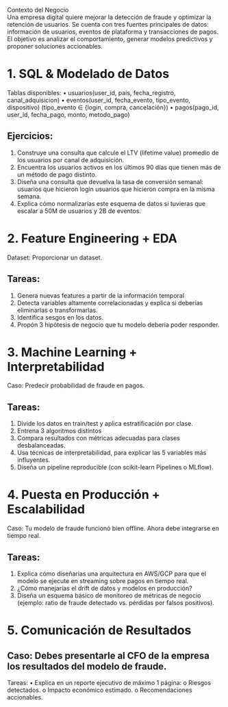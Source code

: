 Contexto del Negocio  
Una empresa digital quiere mejorar la detección de fraude y optimizar la retención de 
usuarios. Se cuenta con tres fuentes principales de datos: información de usuarios, eventos 
de plataforma y transacciones de pagos. El objetivo es analizar el comportamiento, generar 
modelos predictivos y proponer soluciones accionables. 

# 1. SQL  & Modelado de Datos  
Tablas disponibles: 
• usuarios(user_id, pais, fecha_registro, canal_adquisicion) 
• eventos(user_id, fecha_evento, tipo_evento, dispositivo) (tipo_evento ∈ {login, 
compra, cancelación}) 
• pagos(pago_id, user_id, fecha_pago, monto, metodo_pago) 

## Ejercicios: 
1. Construye una consulta que calcule el LTV (lifetime value) promedio de los usuarios 
por canal de adquisición. 
2. Encuentra los usuarios activos en los últimos 90 días que tienen más de un método 
de pago distinto. 
3. Diseña una consulta que devuelva la tasa de conversión semanal: usuarios que 
hicieron login  usuarios que hicieron compra en la misma semana. 
4. Explica cómo normalizarías este esquema de datos si tuvieras que escalar a 50M de 
usuarios y 2B de eventos. 
# 2. Feature Engineering + EDA  
Dataset: Proporcionar un dataset. 
## Tareas: 
1. Genera nuevas features a partir de la información temporal  
2. Detecta variables altamente correlacionadas y explica si deberías eliminarlas o 
transformarlas. 
3. Identifica sesgos en los datos. 
4. Propón 3 hipótesis de negocio que tu modelo debería poder responder. 
# 3. Machine Learning + Interpretabilidad  
Caso: Predecir probabilidad de fraude en pagos. 
## Tareas: 
1. Divide los datos en train/test y aplica estratificación por clase. 
2. Entrena 3 algoritmos distintos  
3. Compara resultados con métricas adecuadas para clases desbalanceadas. 
4. Usa técnicas de interpretabilidad, para explicar las 5 variables más influyentes. 
5. Diseña un pipeline reproducible (con scikit-learn Pipelines o MLflow). 
# 4. Puesta en Producción + Escalabilidad  
Caso: Tu modelo de fraude funcionó bien offline. Ahora debe integrarse en tiempo real. 
## Tareas: 
1. Explica cómo diseñarías una arquitectura en AWS/GCP para que el modelo se ejecute 
en streaming sobre pagos en tiempo real. 
2. ¿Cómo manejarías el drift de datos y modelos en producción? 
3. Diseña un esquema básico de monitoreo de métricas de negocio (ejemplo: ratio de 
fraude detectado vs. pérdidas por falsos positivos). 
# 5. Comunicación de Resultados  
## Caso: Debes presentarle al CFO de la empresa los resultados del modelo de fraude. 
Tareas: 
• Explica en un reporte ejecutivo de máximo 1 página: 
o Riesgos detectados. 
o Impacto económico estimado. 
o Recomendaciones accionables. 